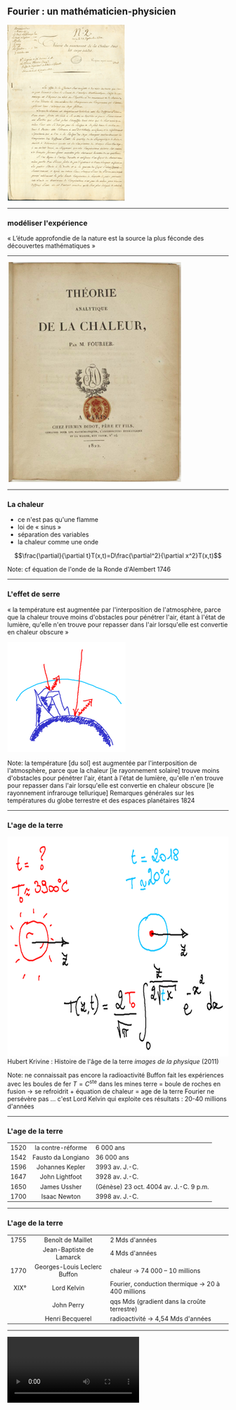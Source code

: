 ## Fourier : un mathématicien-physicien

<img src="./images/prix_acadsci.jpg" alt="grand prix des mathématiques de l'Institut de l'académie des sciences" height="400px">

---

### modéliser l'expérience

&laquo; L’étude approfondie de la nature est la source la plus féconde des découvertes mathématiques &raquo;

---

<img alt="Théorie analytique de la chaleur (1822)" src="./images/chaleur.png" height="500px">

---

### La chaleur

* ce n'est pas qu'une flamme
* loi de &laquo; sinus &raquo;
* séparation des variables
* la chaleur comme une onde
 
$$\frac{\partial}{\partial t}T(x,t)=D\frac{\partial^2}{\partial x^2}T(x,t)$$

Note:
cf équation de l'onde de la Ronde d'Alembert 1746

---

### L'effet de serre

&laquo; la température est augmentée par l'interposition de l'atmosphère, parce que la chaleur trouve moins d'obstacles pour pénétrer l'air, étant à l'état de lumière, qu'elle n'en trouve pour repasser dans l'air lorsqu'elle est convertie en chaleur obscure &raquo;

<img src="./images/montagne.png" alt="observations par H.B. de Saussure" height="250px">

Note:
la température [du sol] est augmentée par l'interposition de l'atmosphère, parce que la chaleur [le rayonnement solaire] trouve moins d'obstacles pour pénétrer l'air, étant à l'état de lumière, qu'elle n'en trouve pour repasser dans l'air lorsqu'elle est convertie en chaleur obscure [le rayonnement infrarouge tellurique] 
Remarques générales sur les températures du globe terrestre et des espaces planétaires 1824

---


### L'age de la terre

<img src="./images/ageterre.png" alt="age de la terre" height="500px">

<div class="ref">Hubert Krivine : Histoire de l'âge de la terre <i>images de la physique</i> (2011)</div>

Note:
ne connaissait pas encore la radioactivité
Buffon fait les expériences avec les boules de fer
$T=C^{\text{ste}}$ dans les mines
terre = boule de roches en fusion &rightarrow; se refroidrit + équation de chaleur = age de la terre
Fourier ne persévère pas &hellip;
c'est Lord Kelvin qui exploite ces résultats : 20-40 millions d'années

---

### L'age de la terre

| | | |
|---:|:---:|:---|
| 1520 | la contre-réforme | 6 000 ans |
| 1542 | Fausto da Longiano | 36 000 ans |
| 1596 | Johannes Kepler | 3993 av. J.-C.|
| 1647 | John Lightfoot | 3928 av. J.-C. |
| 1650 | James Ussher | (Génèse) 23 oct. 4004 av. J.-C. 9 p.m. |
| 1700 | Isaac Newton | 3998 av. J.-C. |

---

### L'age de la terre

| | | |
|---:|:---:|:---|
| 1755 | Benoît de Maillet | 2 Mds d'années|
|| Jean-Baptiste de Lamarck | 4 Mds d'années |
| 1770 | Georges-Louis Leclerc Buffon | chaleur &rightarrow; 74 000 &ndash; 10 millions |
| XIX° | Lord Kelvin | Fourier, conduction thermique &rightarrow; 20 à 400 millions |
|| John Perry | qqs Mds (gradient dans la croûte terrestre) |
|| Henri Becquerel | radioactivité &rightarrow; 4,54 Mds d'années |

---

<video controls data-autoplay src="./images/projet.mp4"></video>
